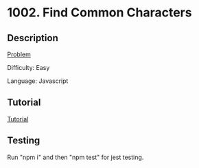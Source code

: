 # 1002. Find Common Characters

## Description

[Problem](https://leetcode.com/problems/find-common-characters/)

Difficulty: Easy

Language: Javascript

## Tutorial

[Tutorial](https://youtu.be/k14_fvnahI8)

## Testing

Run "npm i" and then "npm test" for jest testing.
